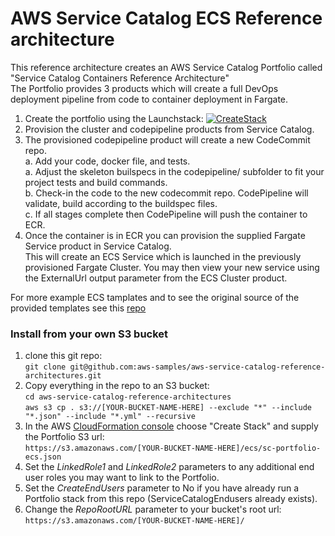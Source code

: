 # AWS Service Catalog ECS Reference architecture

This reference architecture creates an AWS Service Catalog Portfolio called "Service Catalog Containers Reference Architecture"  
The Portfolio provides 3 products which will create a full DevOps deployment pipeline from code to container deployment in Fargate.  

1. Create the portfolio using the Launchstack: 
[![CreateStack](https://s3.amazonaws.com/cloudformation-examples/cloudformation-launch-stack.png)](https://console.aws.amazon.com/cloudformation/#/stacks/new?stackName=SC-RA-ECS-Portfolio&templateURL=https://aws-service-catalog-reference-architectures.s3.amazonaws.com/ecs/sc-portfolio-ecs.json)  
2. Provision the cluster and codepipeline products from Service Catalog.  
3. The provisioned codepipeline product will create a new CodeCommit repo.  
	a. Add your code, docker file, and tests.  
    a. Adjust the skeleton builspecs in the codepipeline/ subfolder to fit your project tests and build commands.  
    b. Check-in the code to the new codecommit repo. CodePipeline will validate, build according to the buildspec files.  
	c. If all stages complete then CodePipeline will push the container to ECR.   
3. Once the container is in ECR you can provision the supplied Fargate Service product in Service Catalog.  
  This will create an ECS Service which is launched in the previously provisioned Fargate Cluster.  You may then view your new service using the ExternalUrl 
  output parameter from the ECS Cluster product.

For more example ECS tamplates and to see the original source of the provided templates see this [repo](https://github.com/awslabs/aws-cloudformation-templates/tree/master/aws/services/ECS)

### Install from your own S3 bucket  
1. clone this git repo:  
  ```git clone git@github.com:aws-samples/aws-service-catalog-reference-architectures.git```  
2. Copy everything in the repo to an S3 bucket:  
  ```cd aws-service-catalog-reference-architectures```  
  ```aws s3 cp . s3://[YOUR-BUCKET-NAME-HERE] --exclude "*" --include "*.json" --include "*.yml" --recursive```  
3. In the AWS [CloudFormation console](https://console.aws.amazon.com/cloudformation) choose "Create Stack" and supply the Portfolio S3 url:  
  ```https://s3.amazonaws.com/[YOUR-BUCKET-NAME-HERE]/ecs/sc-portfolio-ecs.json```  
5. Set the _LinkedRole1_ and _LinkedRole2_ parameters to any additional end user roles you may want to link to the Portfolio.
6. Set the _CreateEndUsers_ parameter to No if you have already run a Portfolio stack from this repo (ServiceCatalogEndusers already exists).
7. Change the _RepoRootURL_ parameter to your bucket's root url:  
  ```https://s3.amazonaws.com/[YOUR-BUCKET-NAME-HERE]/``` 

